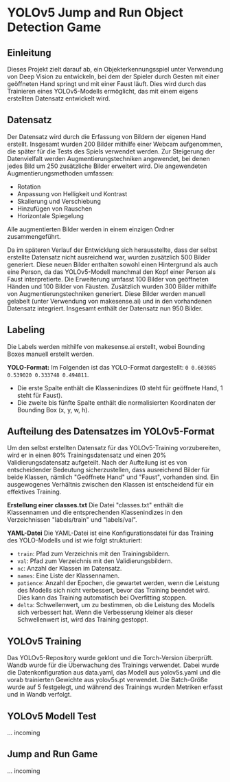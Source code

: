 # YOLOv5 Jump and Run Object Detection Game

## Einleitung
Dieses Projekt zielt darauf ab, ein Objekterkennungsspiel unter Verwendung von Deep Vision zu entwickeln, bei dem der Spieler durch Gesten mit einer geöffneten Hand springt und mit einer Faust läuft. Dies wird durch das Trainieren eines YOLOv5-Modells ermöglicht, das mit einem eigens erstellten Datensatz entwickelt wird.

## Datensatz
Der Datensatz wird durch die Erfassung von Bildern der eigenen Hand erstellt. Insgesamt wurden 200 Bilder mithilfe einer Webcam aufgenommen, die später für die Tests des Spiels verwendet werden. Zur Steigerung der Datenvielfalt werden Augmentierungstechniken angewendet, bei denen jedes Bild um 250 zusätzliche Bilder erweitert wird. Die angewendeten Augmentierungsmethoden umfassen:

- Rotation
- Anpassung von Helligkeit und Kontrast
- Skalierung und Verschiebung
- Hinzufügen von Rauschen
- Horizontale Spiegelung
  
Alle augmentierten Bilder werden in einem einzigen Ordner zusammengeführt.

Da im späteren Verlauf der Entwicklung sich herausstellte, dass der selbst erstellte Datensatz nicht ausreichend war, wurden zusätzlich 500 Bilder generiert. Diese neuen Bilder enthalten sowohl einen Hintergrund als auch eine Person, da das YOLOv5-Modell manchmal den Kopf einer Person als Faust interpretierte. Die Erweiterung umfasst 100 Bilder von geöffneten Händen und 100 Bilder von Fäusten. Zusätzlich wurden 300 Bilder mithilfe von Augmentierungstechniken generiert. Diese Bilder werden manuell gelabelt (unter Verwendung von makesense.ai) und in den vorhandenen Datensatz integriert. Insgesamt enthält der Datensatz nun 950 Bilder.

## Labeling
Die Labels werden mithilfe von makesense.ai erstellt, wobei Bounding Boxes manuell erstellt werden.

**YOLO-Format:**
Im Folgenden ist das YOLO-Format dargestellt: `0 0.603985 0.539020 0.333748 0.494811`. 
- Die erste Spalte enthält die Klassenindizes (0 steht für geöffnete Hand, 1 steht für Faust).
- Die zweite bis fünfte Spalte enthält die normalisierten Koordinaten der Bounding Box (x, y, w, h).

## Aufteilung des Datensatzes im YOLOv5-Format
Um den selbst erstellten Datensatz für das YOLOv5-Training vorzubereiten, wird er in einen 80% Trainingsdatensatz und einen 20% Validierungsdatensatz aufgeteilt. Nach der Aufteilung ist es von entscheidender Bedeutung sicherzustellen, dass ausreichend Bilder für beide Klassen, nämlich "Geöffnete Hand" und "Faust", vorhanden sind. Ein ausgewogenes Verhältnis zwischen den Klassen ist entscheidend für ein effektives Training.

**Erstellung einer classes.txt**
Die Datei "classes.txt" enthält die Klassennamen und die entsprechenden Klassenindizes in den Verzeichnissen "labels/train" und "labels/val".

**YAML-Datei**
Die YAML-Datei ist eine Konfigurationsdatei für das Training des YOLO-Modells und ist wie folgt strukturiert:
- `train`: Pfad zum Verzeichnis mit den Trainingsbildern.
- `val`: Pfad zum Verzeichnis mit den Validierungsbildern.
- `nc`: Anzahl der Klassen im Datensatz.
- `names`: Eine Liste der Klassennamen.
- `patience`: Anzahl der Epochen, die gewartet werden, wenn die Leistung des Modells sich nicht verbessert, bevor das Training beendet wird. Dies kann das Training automatisch bei Overfitting stoppen.
- `delta`: Schwellenwert, um zu bestimmen, ob die Leistung des Modells sich verbessert hat. Wenn die Verbesserung kleiner als dieser Schwellenwert ist, wird das Training gestoppt.

## YOLOv5 Training
Das YOLOv5-Repository wurde geklont und die Torch-Version überprüft. Wandb wurde für die Überwachung des Trainings verwendet. Dabei wurde die Datenkonfiguration aus data.yaml, das Modell aus yolov5s.yaml und die vorab trainierten Gewichte aus yolov5s.pt verwendet. Die Batch-Größe wurde auf 5 festgelegt, und während des Trainings wurden Metriken erfasst und in Wandb verfolgt.

## YOLOv5 Modell Test
... incoming

## Jump and Run Game
... incoming
